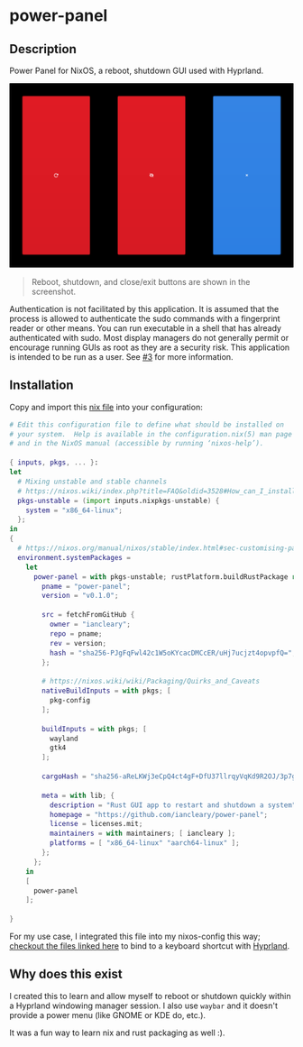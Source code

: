 # power-panel

## Description

Power Panel for NixOS, a reboot, shutdown GUI used with Hyprland.

![Screenshot](docs/ui-screenshot.png)

> Reboot, shutdown, and close/exit buttons are shown in the screenshot.

Authentication is not facilitated by this application. It is assumed that the process is allowed to authenticate the sudo commands with a fingerprint reader or other means. You can run executable in a shell that has already authenticated with sudo. Most display managers do not generally permit or encourage running GUIs as root as they are a security risk. This application is intended to be run as a user. See [#3](https://github.com/iancleary/power-panel/issues/3) for more information.

## Installation

Copy and import this [nix file](https://github.com/iancleary/nixos-config/blob/83a508afa45e4e07d8dee010abf43a877eee7cfe/modules/desktop/hyprland/power-panel.nix) into your configuration:

```nix
# Edit this configuration file to define what should be installed on
# your system.  Help is available in the configuration.nix(5) man page
# and in the NixOS manual (accessible by running ‘nixos-help’).

{ inputs, pkgs, ... }:
let
  # Mixing unstable and stable channels
  # https://nixos.wiki/index.php?title=FAQ&oldid=3528#How_can_I_install_a_package_from_unstable_while_remaining_on_the_stable_channel.3F
  pkgs-unstable = (import inputs.nixpkgs-unstable) {
    system = "x86_64-linux";
  };
in
{
  # https://nixos.org/manual/nixos/stable/index.html#sec-customising-packages
  environment.systemPackages =
    let
      power-panel = with pkgs-unstable; rustPlatform.buildRustPackage rec {
        pname = "power-panel";
        version = "v0.1.0";

        src = fetchFromGitHub {
          owner = "iancleary";
          repo = pname;
          rev = version;
          hash = "sha256-PJgFqFwl42c1W5oKYcacDMCcER/uHj7ucjzt4opvpfQ=";
        };

        # https://nixos.wiki/wiki/Packaging/Quirks_and_Caveats
        nativeBuildInputs = with pkgs; [
          pkg-config
        ];

        buildInputs = with pkgs; [
          wayland
          gtk4
        ];

        cargoHash = "sha256-aReLKWj3eCpQ4ct4gF+DfU37llrqyVqKd9R2OJ/3p7g=";

        meta = with lib; {
          description = "Rust GUI app to restart and shutdown a system";
          homepage = "https://github.com/iancleary/power-panel";
          license = licenses.mit;
          maintainers = with maintainers; [ iancleary ];
          platforms = [ "x86_64-linux" "aarch64-linux" ];
        };
      };
    in
    [
      power-panel
    ];

}
```

For my use case, I integrated this file into my nixos-config this way; [checkout the files linked here](https://github.com/iancleary/nixos-config/commit/83a508afa45e4e07d8dee010abf43a877eee7cfe) to bind to a keyboard shortcut with [Hyprland](https://hyprland.org/).

## Why does this exist

I created this to learn and allow myself to reboot or shutdown quickly within a Hyprland windowing manager session. I also use `waybar` and it doesn't provide a power menu (like GNOME or KDE do, etc.).

It was a fun way to learn nix and rust packaging as well :).

